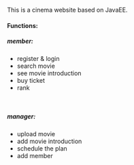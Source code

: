 This is a cinema website based on JavaEE.

<h4>Functions:</h4>

<h5>member:</h5>
<ul>
  <li>register & login</li>
  <li>search movie</li>
  <li>see movie introduction</li>
  <li>buy ticket</li>
  <li>rank</li>
</ul>  
<br>

<h5>manager:</h5>
<ul>
  <li>upload movie</li>
  <li>add movie introduction</li>
  <li>schedule the plan</li>
  <li>add member</li>
</ul> 
  
